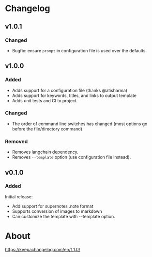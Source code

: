 # Changelog

## v1.0.1

### Changed

- Bugfix: ensure `prompt` in configuration file is used over the defaults.

## v1.0.0

### Added

- Adds support for a configuration file (thanks @atisharma)
- Adds support for keywords, titles, and links to output template
- Adds unit tests and CI to project.

### Changed

- The order of command line switches has changed (most options go before the file/directory command)

### Removed

- Removes langchain dependency.
- Removes `--template` option (use configuration file instead).

## v0.1.0

### Added

Initial release:
- Add support for supernotes .note format
- Supports conversion of images to markdown
- Can customize the template with --template option.

# About

https://keepachangelog.com/en/1.1.0/
